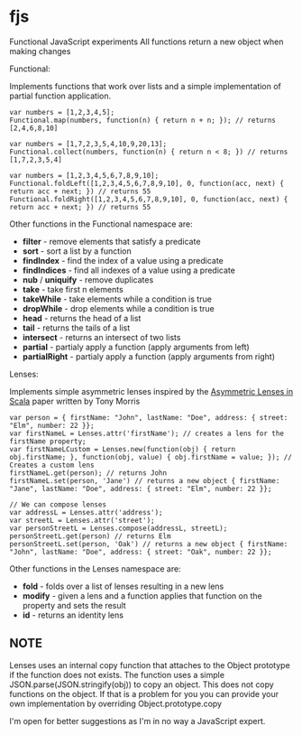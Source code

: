fjs
===

Functional JavaScript experiments
All functions return a new object when making changes


Functional:

Implements functions that work over lists and a simple implementation of partial function application.


    var numbers = [1,2,3,4,5];
    Functional.map(numbers, function(n) { return n + n; }); // returns [2,4,6,8,10]

    var numbers = [1,7,2,3,5,4,10,9,20,13];
    Functional.collect(numbers, function(n) { return n < 8; }) // returns [1,7,2,3,5,4]

    var numbers = [1,2,3,4,5,6,7,8,9,10];
    Functional.foldLeft([1,2,3,4,5,6,7,8,9,10], 0, function(acc, next) { return acc + next; }) // returns 55
    Functional.foldRight([1,2,3,4,5,6,7,8,9,10], 0, function(acc, next) { return acc + next; }) // returns 55


Other functions in the Functional namespace are:

- **filter** - remove elements that satisfy a predicate
- **sort** - sort a list by a function
- **findIndex** - find the index of a value using a predicate
- **findIndices** - find all indexes of a value using a predicate
- **nub** / **uniquify** - remove duplicates
- **take** - take first n elements
- **takeWhile** - take elements while a condition is true
- **dropWhile** - drop elements while a condition is true
- **head** - returns the head of a list
- **tail** - returns the tails of a list
- **intersect** - returns an intersect of two lists
- **partial** - partialy apply a function (apply arguments from left)
- **partialRight** - partialy apply a function (apply arguments from right)

Lenses:

Implements simple asymmetric lenses inspired by the [Asymmetric Lenses in Scala](http://dl.dropbox.com/u/7810909/media/doc/lenses.pdf) paper written by Tony Morris
   
    var person = { firstName: "John", lastName: "Doe", address: { street: "Elm", number: 22 }};
    var firstNameL = Lenses.attr('firstName'); // creates a lens for the firstName property;
    var firstNameLCustom = Lenses.new(function(obj) { return obj.firstName; }, function(obj, value) { obj.firstName = value; }); // Creates a custom lens
    firstNameL.get(person); // returns John
    firstNameL.set(person, 'Jane') // returns a new object { firstName: "Jane", lastName: "Doe", address: { street: "Elm", number: 22 }};

    // We can compose lenses
    var addressL = Lenses.attr('address');
    var streetL = Lenses.attr('street');
    var personStreetL = Lenses.compose(addressL, streetL);
    personStreetL.get(person) // returns Elm
    personStreetL.set(person, 'Oak') // returns a new object { firstName: "John", lastName: "Doe", address: { street: "Oak", number: 22 }};


Other functions in the Lenses namespace are:

- **fold** - folds over a list of lenses resulting in a new lens
- **modify** - given a lens and a function applies that function on the property and sets the result 
- **id** - returns an identity lens
    

## NOTE

Lenses uses an internal copy function that attaches to the Object prototype if the function does not exists. The function uses a simple JSON.parse(JSON.stringify(obj)) to copy an object. This does not copy functions on the object. If that is a problem for you you can provide your own implementation by overriding Object.prototype.copy

I'm open for better suggestions as I'm in no way a JavaScript expert.
